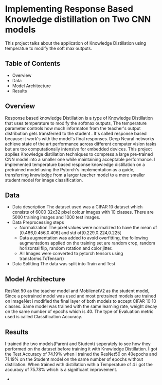 # Implementing Response Based Knowledge distillation on Two CNN models
This project talks about the application of Knowledge Distillation using temperatue to modify the soft max outputs.

## Table of Contents
- Overview
- Data
- Model Architecture
- Results

## Overview
Response based knowledge Distillation is a type of Knowledge Distillation that uses temperature to modify the softmax outputs, The temperature parameter controls how much informaton from the teacher's output distribution gets transferred to the student . It's called response based because it work's with the model's final responses. 
Deep Neural networks achieve state of the art performance across different computer vision tasks but are too computationally intensive for embedded devices. This project applies Knowledge distillation techniques to compress a large pre-trained CNN model into a smaller one while maintaining acceptable performance. I implemented temperature based response knowledge distillation on a pretrained model using the Pytorch's implementation as a  guide, transferring knowledge from a larger teacher model to a more smaller student model for image classification.

## Data 
- Data description
The dataset used  was a  CIFAR 10 dataset which consists of 6000 32x32 pixel colour images with 10 classes. There are 5000 training images and 1000 test images.
- Data Preprocessing steps
  - Normalization
    The pixel values were normalized to have the mean of [0.486,0.456,0.406] and std of[0.229,0.224,0.225]
  -  Data augmentation was added to avoid overfitting, the following augmentations applied on the training set are random crop, random horizontal flip, random rotation and color jitter.
  -  All Images were converted to pytorch tensors using transforms.ToTensor()
- Data Splitting
  The data was  split into Train and Test

## Model Architecture 
ResNet 50 as the teacher model and MobilenetV2 as the student model, Since a pretrained model was used and most pretrained models are trained on ImageNet i modified the final layer of both models to accept CIFAR 10 10 classes. Same model was trained with the same learning rate, weight decay on the same number of epochs which is 40. The type of Evaluation metric used  is called Classification Accuracy.

## Results
I trained  the two models(Parent and Student) seperately to see how they performed on the dataset before training it with Knowledge Distillation. I got the Test Accuracy of 74.19% when i trained the ResNet50 on 40epochs and 71.19% on the Student model on the same number of epochs without distillation. When trained with distillation with a Temperature of 4 i got the accuracy of 75.78% which is a significant improvement.
  
  
  

  




- 

